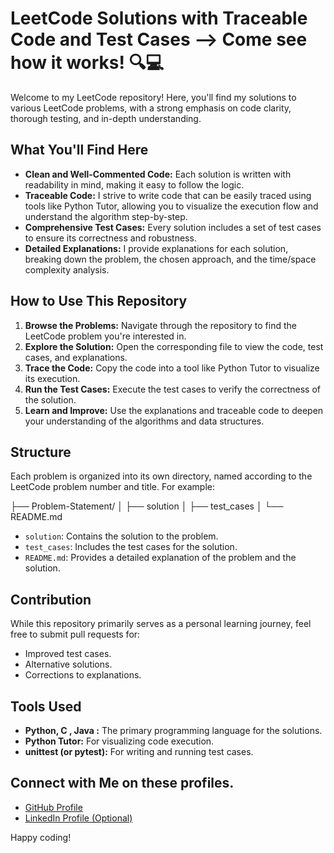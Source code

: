 # LeetCode Solutions with Traceable Code and Test Cases --> Come see how it works! 🔍💻

Welcome to my LeetCode repository! Here, you'll find my solutions to various LeetCode problems, with a strong emphasis on code clarity, thorough testing, and in-depth understanding.

## What You'll Find Here

* **Clean and Well-Commented Code:** Each solution is written with readability in mind, making it easy to follow the logic.
* **Traceable Code:** I strive to write code that can be easily traced using tools like Python Tutor, allowing you to visualize the execution flow and understand the algorithm step-by-step.
* **Comprehensive Test Cases:** Every solution includes a set of test cases to ensure its correctness and robustness.
* **Detailed Explanations:** I provide explanations for each solution, breaking down the problem, the chosen approach, and the time/space complexity analysis.

## How to Use This Repository

1.  **Browse the Problems:** Navigate through the repository to find the LeetCode problem you're interested in.
2.  **Explore the Solution:** Open the corresponding file to view the code, test cases, and explanations.
3.  **Trace the Code:** Copy the code into a tool like Python Tutor to visualize its execution.
4.  **Run the Test Cases:** Execute the test cases to verify the correctness of the solution.
5.  **Learn and Improve:** Use the explanations and traceable code to deepen your understanding of the algorithms and data structures.

## Structure

Each problem is organized into its own directory, named according to the LeetCode problem number and title. For example:


├── Problem-Statement/
│   ├── solution
│   ├── test_cases
│   └── README.md

* `solution`: Contains the solution to the problem.
* `test_cases`: Includes the test cases for the solution.
* `README.md`: Provides a detailed explanation of the problem and the solution.

## Contribution

While this repository primarily serves as a personal learning journey, feel free to submit pull requests for:

* Improved test cases.
* Alternative solutions.
* Corrections to explanations.

## Tools Used

* **Python, C , Java :** The primary programming language for the solutions.
* **Python Tutor:** For visualizing code execution.
* **unittest (or pytest):** For writing and running test cases.

## Connect with Me on these profiles.

* [GitHub Profile](https://github.com/Tanush-Jain)
* [LinkedIn Profile (Optional)](https://www.linkedin.com/in/tanush-jain-17601321a)

Happy coding!
